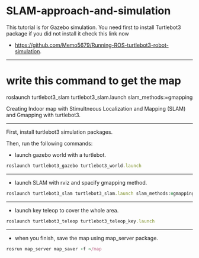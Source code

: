 # SLAM-approach-and-simulation
This tutorial is for Gazebo simulation.
You need first to install Turtlebot3 package if you did not install it check this link now
- https://github.com/Memo5679/Running-ROS-turtlebot3-robot-simulation.

--------



# write this command to get the map
roslaunch turtlebot3_slam turtlebot3_slam.launch slam_methods:=gmapping

Creating Indoor map with Stimultneous Localization and Mapping (SLAM) and Gmapping with turtlebot3.

--------

First, install turtlebot3 simulation packages.

Then, run the following commands:

- launch gazebo world with a turtlebot.

```ruby
roslaunch turtlebot3_gazebo turtlebot3_world.launch
```

--------

- launch SLAM with rviz and spacify gmapping method.

```ruby
roslaunch turtlebot3_slam turtlebot3_slam.launch slam_methods:=gmapping
```
--------

- launch key teleop to cover the whole area.

```ruby
roslaunch turtlebot3_teleop turtlebot3_teleop_key.launch
```
-------

- when you finish, save the map using map_server package.

```ruby
rosrun map_server map_saver -f ~/map
```
